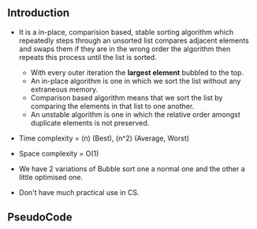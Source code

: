 ## Introduction
- It is a in-place, comparision based, stable sorting algorithm which repeatedly steps through an unsorted list compares adjacent elements and swaps them if they are in the wrong order the algorithm then repeats this process until the list is sorted.
	- With every outer iteration the **largest element** bubbled to the top.
	- An in-place algorithm is one in which we sort the list without any extraneous memory.
	- Comparison based algorithm means that we sort the list by comparing the elements in that list to one another.
	- An unstable algorithm is one in which the relative order amongst duplicate elements is not preserved.

- Time complexity = (n) (Best), (n^2)  (Average, Worst)
- Space complexity = O(1)

- We have 2 variations of Bubble sort one a normal one and the other a little optimised one.

- Don't have much practical use in CS.

## PseudoCode